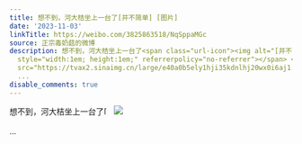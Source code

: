 ```yaml
---
title: 想不到，河大桔坐上一台了[并不简单] [图片]
date: '2023-11-03'
linkTitle: https://weibo.com/3825863518/NqSppaMGc
source: 正宗毒奶菇的微博
description: 想不到，河大桔坐上一台了<span class="url-icon"><img alt="[并不简单]" src="https://h5.sinaimg.cn/m/emoticon/icon/default/d_bingbujiandan-9955880b30.png"
  style="width:1em; height:1em;" referrerpolicy="no-referrer"></span> <img style=""
  src="https://tvax2.sinaimg.cn/large/e40a0b5ely1hji35kdnlhj20wx0i6aj1.jpg" referrerpolicy="no-referrer"><br><br>
  ...
disable_comments: true
---
```

想不到，河大桔坐上一台了<span class="url-icon"><img alt="[并不简单]" src="https://h5.sinaimg.cn/m/emoticon/icon/default/d_bingbujiandan-9955880b30.png" style="width:1em; height:1em;" referrerpolicy="no-referrer"></span> <img style="" src="https://tvax2.sinaimg.cn/large/e40a0b5ely1hji35kdnlhj20wx0i6aj1.jpg" referrerpolicy="no-referrer"><br><br> ...